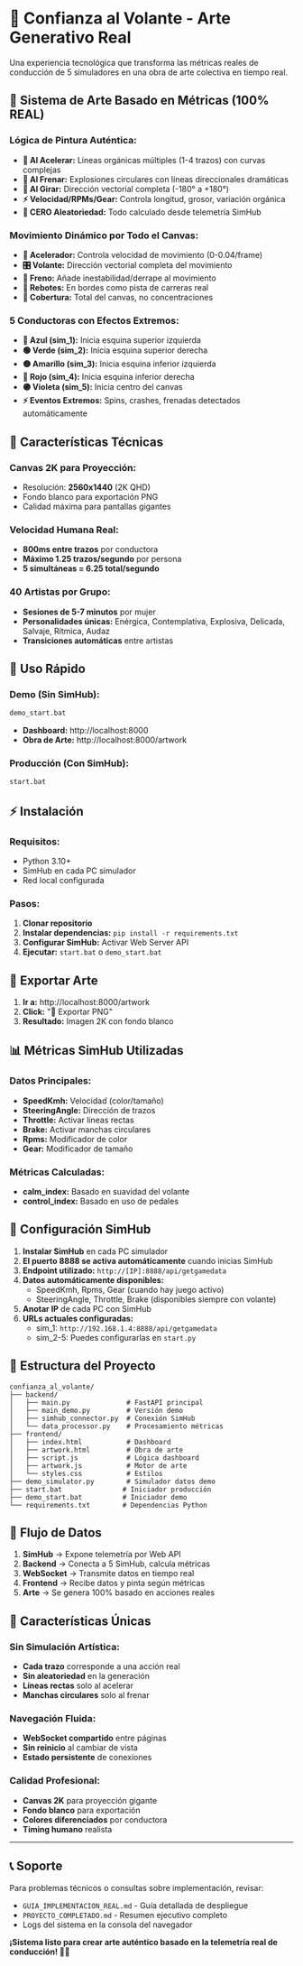 # 🚗 Confianza al Volante - Arte Generativo Real

Una experiencia tecnológica que transforma las métricas reales de conducción de 5 simuladores en una obra de arte colectiva en tiempo real.

## 🎨 Sistema de Arte Basado en Métricas (100% REAL)

### **Lógica de Pintura Auténtica:**
- **🏁 Al Acelerar:** Líneas orgánicas múltiples (1-4 trazos) con curvas complejas
- **🛑 Al Frenar:** Explosiones circulares con líneas direccionales dramáticas
- **🔄 Al Girar:** Dirección vectorial completa (-180° a +180°)
- **⚡ Velocidad/RPMs/Gear:** Controla longitud, grosor, variación orgánica
- **🎯 CERO Aleatoriedad:** Todo calculado desde telemetría SimHub

### **Movimiento Dinámico por Todo el Canvas:**
- **🚗 Acelerador:** Controla velocidad de movimiento (0-0.04/frame)
- **🎛️ Volante:** Dirección vectorial completa del movimiento
- **🛑 Freno:** Añade inestabilidad/derrape al movimiento
- **🏁 Rebotes:** En bordes como pista de carreras real
- **📍 Cobertura:** Total del canvas, no concentraciones

### **5 Conductoras con Efectos Extremos:**
- **🔵 Azul (sim_1):** Inicia esquina superior izquierda
- **🟢 Verde (sim_2):** Inicia esquina superior derecha
- **🟡 Amarillo (sim_3):** Inicia esquina inferior izquierda  
- **🔴 Rojo (sim_4):** Inicia esquina inferior derecha
- **🟣 Violeta (sim_5):** Inicia centro del canvas
- **⚡ Eventos Extremos:** Spins, crashes, frenadas detectados automáticamente

## 🎯 Características Técnicas

### **Canvas 2K para Proyección:**
- Resolución: **2560x1440** (2K QHD)
- Fondo blanco para exportación PNG
- Calidad máxima para pantallas gigantes

### **Velocidad Humana Real:**
- **800ms entre trazos** por conductora
- **Máximo 1.25 trazos/segundo** por persona
- **5 simultáneas = 6.25 total/segundo**

### **40 Artistas por Grupo:**
- **Sesiones de 5-7 minutos** por mujer
- **Personalidades únicas:** Enérgica, Contemplativa, Explosiva, Delicada, Salvaje, Rítmica, Audaz
- **Transiciones automáticas** entre artistas

## 🚀 Uso Rápido

### **Demo (Sin SimHub):**
```bash
demo_start.bat
```
- **Dashboard:** http://localhost:8000
- **Obra de Arte:** http://localhost:8000/artwork

### **Producción (Con SimHub):**
```bash
start.bat
```

## ⚡ Instalación

### **Requisitos:**
- Python 3.10+
- SimHub en cada PC simulador
- Red local configurada

### **Pasos:**
1. **Clonar repositorio**
2. **Instalar dependencias:** `pip install -r requirements.txt`
3. **Configurar SimHub:** Activar Web Server API
4. **Ejecutar:** `start.bat` o `demo_start.bat`

## 🎨 Exportar Arte

1. **Ir a:** http://localhost:8000/artwork
2. **Click:** "💾 Exportar PNG"
3. **Resultado:** Imagen 2K con fondo blanco

## 📊 Métricas SimHub Utilizadas

### **Datos Principales:**
- **SpeedKmh:** Velocidad (color/tamaño)
- **SteeringAngle:** Dirección de trazos
- **Throttle:** Activar líneas rectas
- **Brake:** Activar manchas circulares
- **Rpms:** Modificador de color
- **Gear:** Modificador de tamaño

### **Métricas Calculadas:**
- **calm_index:** Basado en suavidad del volante
- **control_index:** Basado en uso de pedales

## 🔧 Configuración SimHub

1. **Instalar SimHub** en cada PC simulador
2. **El puerto 8888 se activa automáticamente** cuando inicias SimHub
3. **Endpoint utilizado:** `http://[IP]:8888/api/getgamedata`
4. **Datos automáticamente disponibles:**
   - SpeedKmh, Rpms, Gear (cuando hay juego activo)
   - SteeringAngle, Throttle, Brake (disponibles siempre con volante)
5. **Anotar IP** de cada PC con SimHub
6. **URLs actuales configuradas:**
   - sim_1: `http://192.168.1.4:8888/api/getgamedata`
   - sim_2-5: Puedes configurarlas en `start.py`

## 📁 Estructura del Proyecto

```
confianza_al_volante/
├── backend/
│   ├── main.py              # FastAPI principal
│   ├── main_demo.py         # Versión demo
│   ├── simhub_connector.py  # Conexión SimHub
│   └── data_processor.py    # Procesamiento métricas
├── frontend/
│   ├── index.html           # Dashboard
│   ├── artwork.html         # Obra de arte
│   ├── script.js            # Lógica dashboard
│   ├── artwork.js           # Motor de arte
│   └── styles.css           # Estilos
├── demo_simulator.py        # Simulador datos demo
├── start.bat               # Iniciador producción
├── demo_start.bat          # Iniciador demo
└── requirements.txt        # Dependencias Python
```

## 🎯 Flujo de Datos

1. **SimHub** → Expone telemetría por Web API
2. **Backend** → Conecta a 5 SimHub, calcula métricas
3. **WebSocket** → Transmite datos en tiempo real
4. **Frontend** → Recibe datos y pinta según métricas
5. **Arte** → Se genera 100% basado en acciones reales

## 🌟 Características Únicas

### **Sin Simulación Artística:**
- **Cada trazo** corresponde a una acción real
- **Sin aleatoriedad** en la generación
- **Líneas rectas** solo al acelerar
- **Manchas circulares** solo al frenar

### **Navegación Fluida:**
- **WebSocket compartido** entre páginas
- **Sin reinicio** al cambiar de vista
- **Estado persistente** de conexiones

### **Calidad Profesional:**
- **Canvas 2K** para proyección gigante
- **Fondo blanco** para exportación
- **Colores diferenciados** por conductora
- **Timing humano** realista

---

## 📞 Soporte

Para problemas técnicos o consultas sobre implementación, revisar:
- `GUIA_IMPLEMENTACION_REAL.md` - Guía detallada de despliegue
- `PROYECTO_COMPLETADO.md` - Resumen ejecutivo completo
- Logs del sistema en la consola del navegador

**¡Sistema listo para crear arte auténtico basado en la telemetría real de conducción! 🏁🎨**